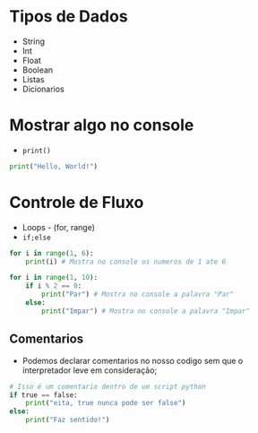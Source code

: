 # Tipos de Dados

- String
- Int
- Float
- Boolean
- Listas
- Dicionarios

# Mostrar algo no console
- `print()`

```python
print("Hello, World!")
```

# Controle de Fluxo
- Loops - (for, range)
- `if;else`

```python
for i in range(1, 6):
    print(i) # Mostra no console os numeros de 1 ate 6

for i in range(1, 10):
    if i % 2 == 0:
        print("Par") # Mostra no console a palavra "Par"
    else:
        print("Impar") # Mostra no console a palavra "Impar"

```

## Comentarios
- Podemos declarar comentarios no nosso codigo sem que o interpretador leve em
consideração;

```python
# Isso é um comentario dentro de um script python
if true == false:
    print("eita, true nunca pode ser false")
else:
    print("Faz sentido!")

```
